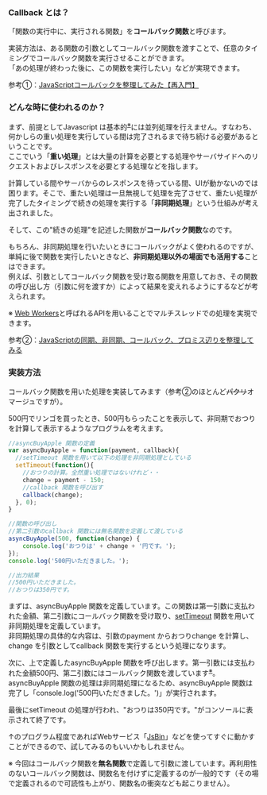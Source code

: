 ### Callback とは？
「関数の実行中に、実行される関数」を**コールバック関数**と呼びます。

実装方法は、ある関数の引数としてコールバック関数を渡すことで、任意のタイミングでコールバック関数を実行させることができます。  
「あの処理が終わった後に、この関数を実行したい」などが実現できます。

参考①：[JavaScriptコールバックを整理してみた【再入門】](https://qiita.com/nekoneko-wanwan/items/f6979f687246ba089a35)

### どんな時に使われるのか？
まず、前提としてJavascript は基本的<sup>[※](#ref1)</sup>には並列処理を行えません。すなわち、何かしらの重い処理を実行している間は完了されるまで待ち続ける必要があるということです。  
ここでいう「**重い処理**」とは大量の計算を必要とする処理やサーバサイドへのリクエストおよびレスポンスを必要とする処理などを指します。

計算している間やサーバからのレスポンスを待っている間、UIが動かないのでは困ります。そこで、重たい処理は一旦無視して処理を完了させて、重たい処理が完了したタイミングで続きの処理を実行する「**非同期処理**」という仕組みが考え出されました。

そして、この"続きの処理"を記述した関数が**コールバック関数**なのです。

もちろん、非同期処理を行いたいときにコールバックがよく使われるのですが、単純に後で関数を実行したいときなど、**非同期処理以外の場面でも活用する**ことはできます。  
例えば、引数としてコールバック関数を受け取る関数を用意しておき、その関数の呼び出し方（引数に何を渡すか）によって結果を変えれるようにするなどが考えられます。

<a name="ref1"></a>※ [Web Workers](https://ja.wikipedia.org/wiki/Web_Worker)と呼ばれるAPIを用いることでマルチスレッドでの処理を実現できます。

参考②：[JavaScriptの同期、非同期、コールバック、プロミス辺りを整理してみる](https://qiita.com/YoshikiNakamura/items/732ded26c85a7f771a27)

### 実装方法
コールバック関数を用いた処理を実装してみます（参考②のほとんど~~パクリ~~オマージュですが）。

500円でリンゴを買ったとき、500円もらったことを表示して、非同期でおつりを計算して表示するようなプログラムを考えます。
```Javascript
//asyncBuyApple 関数の定義
var asyncBuyApple = function(payment, callback){
  //setTimeout 関数を用いて以下の処理を非同期処理としている
  setTimeout(function(){
    //おつりの計算。全然重い処理ではないけれど・・
    change = payment - 150;
    //callback 関数を呼び出す
    callback(change);
  }, 0);
}

//関数の呼び出し
//第二引数のcallback 関数には無名関数を定義して渡している
asyncBuyApple(500, function(change) {
    console.log('おつりは' + change + '円です。');
});
console.log('500円いただきました。');

//出力結果
//500円いただきました。
//おつりは350円です。
```

まずは、asyncBuyApple 関数を定義しています。この関数は第一引数に支払われた金額、第二引数にコールバック関数を受け取り、[setTimeout](https://developer.mozilla.org/ja/docs/Web/API/WindowTimers/setTimeout) 関数を用いて非同期処理を定義しています。  
非同期処理の具体的な内容は、引数のpayment からおつりchange を計算し、change を引数としてcallback 関数を実行するという処理になります。

次に、上で定義したasyncBuyApple 関数を呼び出します。第一引数には支払われた金額500円、第二引数にはコールバック関数を渡しています<sup>[※](#ref2)</sup>。asyncBuyApple 関数の処理は非同期処理になるため、asyncBuyApple 関数は完了し「console.log('500円いただきました。')」が実行されます。

最後にsetTimeout の処理が行われ、"おつりは350円です。"がコンソールに表示されて終了です。

↑のプログラム程度であればWebサービス「[JsBin](https://jsbin.com/?html,js,console)」などを使ってすぐに動かすことができるので、試してみるのもいいかもしれません。

<a name="ref2"></a>※ 今回はコールバック関数を**無名関数**で定義して引数に渡しています。再利用性のないコールバック関数は、関数名を付けずに定義するのが一般的です（その場で定義されるので可読性も上がり、関数名の衝突なども起こりません）。
